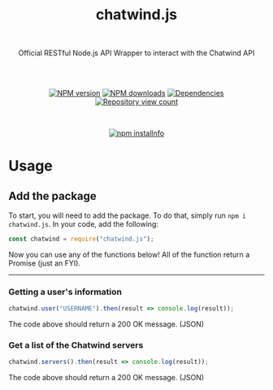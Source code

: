 <div align="center">
  <br>

# chatwind.js
<br>
<p>
Official RESTful Node.js API Wrapper to interact with the Chatwind API
</p>
<br>
<p>
<br>
<a href="https://www.npmjs.com/package/chatwind.js"><img src="https://img.shields.io/npm/v/chatwind.js.svg?maxAge=3600" alt="NPM version" /></a>
<a href="https://www.npmjs.com/package/chatwind.js"><img src="https://img.shields.io/npm/dt/chatwind.js.svg?maxAge=3600" alt="NPM downloads" /></a>
<a href="https://david-dm.org/chatwind/chatwind.js"><img src="https://img.shields.io/david/chatwind/chatwind.js.svg?maxAge=3600" alt="Dependencies" /></a>
<a href="https://www.npmjs.com/package/chatwind.js"><img src="https://api.ghprofile.me/view?username=chatwind-chatwind.js&label=repository%20view%20count&style=flat" alt="Repository view count" /></a>
</p>

<br>

<p>
<a href="https://nodei.co/npm/chatwind.js/"><img src="https://nodei.co/npm/chatwind.js.png?downloads=true&stars=true" alt="npm installnfo" /></a>
</p>

</div>

# Usage

## Add the package
To start, you will need to add the package. To do that, simply run `npm i chatwind.js`. In your code, add the following:
```js
const chatwind = require("chatwind.js");
```
Now you can use any of the functions below! All of the function return a Promise (just an FYI).

---

### Getting a user's information
```js
chatwind.user("USERNAME").then(result => console.log(result));
```
The code above should return a 200 OK message. (JSON)

### Get a list of the Chatwind servers
```js
chatwind.servers().then(result => console.log(result));
```
The code above should return a 200 OK message. (JSON)
